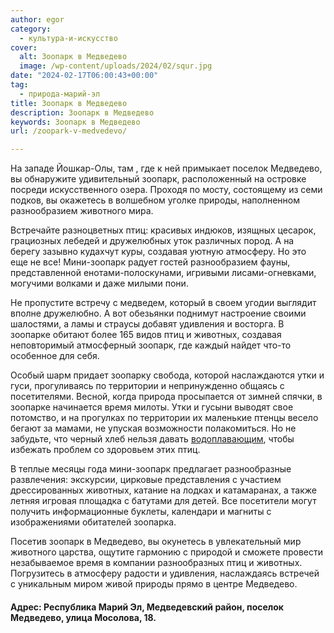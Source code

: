 ```yaml
---
author: egor
category:
  - культура-и-искусство
cover:
  alt: Зоопарк в Медведево
  image: /wp-content/uploads/2024/02/squr.jpg
date: "2024-02-17T06:00:43+00:00"
tag:
  - природа-марий-эл
title: Зоопарк в Медведево
description: Зоопарк в Медведево
keywords: Зоопарк в Медведево
url: /zoopark-v-medvedevo/

---
```

На западе Йошкар-Олы, там , где к ней примыкает поселок Медведево, вы обнаружите удивительный зоопарк, расположенный на островке посреди искусственного озера. Проходя по мосту, состоящему из семи подков, вы окажетесь в волшебном уголке природы, наполненном разнообразием животного мира.

Встречайте разноцветных птиц: красивых индюков, изящных цесарок, грациозных лебедей и дружелюбных уток различных пород. А на берегу зазывно кудахчут куры, создавая уютную атмосферу. Но это еще не все! Мини-зоопарк радует гостей разнообразием фауны, представленной енотами-полоскунами, игривыми лисами-огневками, могучими волками и даже милыми пони.

Не пропустите встречу с медведем, который в своем угодии выглядит вполне дружелюбно. А вот обезьянки поднимут настроение своими шалостями, а ламы и страусы добавят удивления и восторга. В зоопарке обитают более 165 видов птиц и животных, создавая неповторимый атмосферный зоопарк, где каждый найдет что-то особенное для себя.

Особый шарм придает зоопарку свобода, которой наслаждаются утки и гуси, прогуливаясь по территории и непринужденно общаясь с посетителями. Весной, когда природа просыпается от зимней спячки, в зоопарке начинается время милоты. Утки и гусыни выводят свое потомство, и на прогулках по территории их маленькие птенцы весело бегают за мамами, не упуская возможности полакомиться. Но не забудьте, что черный хлеб нельзя давать [водоплавающим](/seraya-shejka/), чтобы избежать проблем со здоровьем этих птиц.

В теплые месяцы года мини-зоопарк предлагает разнообразные развлечения: экскурсии, цирковые представления с участием дрессированных животных, катание на лодках и катамаранах, а также летняя игровая площадка с батутами для детей. Все посетители могут получить информационные буклеты, календари и магниты с изображениями обитателей зоопарка.

Посетив зоопарк в Медведево, вы окунетесь в увлекательный мир животного царства, ощутите гармонию с природой и сможете провести незабываемое время в компании разнообразных птиц и животных. Погрузитесь в атмосферу радости и удивления, наслаждаясь встречей с уникальным миром живой природы прямо в центре Медведево.

#### Адрес: Республика Марий Эл, Медведевский район, поселок Медведево, улица Мосолова, 18.
